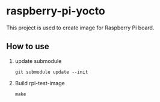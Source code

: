 # raspberry-pi-yocto #
This project is used to create image for Raspberry Pi board.

## How to use
1. update submodule

    `git submodule update --init`

2. Build rpi-test-image

    `make`
